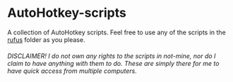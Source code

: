 # AutoHotkey-scripts
A collection of AutoHotkey scripts.
Feel free to use any of the scripts in the [rufus](https://github.com/runarsf/AutoHotkey/tree/master/rufus) folder as you please.

###### DISCLAIMER! I do not own any rights to the scripts in *not-mine*, nor do I claim to have anything with them to do. These are simply there for me to have quick access from multiple computers.
